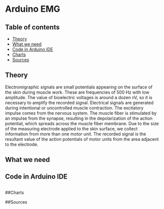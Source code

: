# Arduino EMG
## Table of contents
* [Theory](#Theory)
* [What we need](#What-we-need)
* [Code in Arduino IDE](#Code-in-Arduino-IDE)
* [Charts](#Charts)
* [Sources](#Sources)



## Theory
Electromigraphic signals are small potentials appearing on the surface of the skin during muscle work. These are frequencies of 500 Hz with low amplitude. The value of bioelectric voltages is around a dozen nV, so it is necessary to amplify the recorded signal. Electrical signals are generated during intentional or uncontrolled muscle contraction.
The excitatory impulse comes from the nervous system. The muscle fiber is stimulated by an impulse from the synapse, resulting in the depolarization of the action potential, which spreads across the muscle fiber membrane.
Due to the size of the measuring electrode applied to the skin surface, we collect information from more than one motor unit. The recorded signal is the resultant value of the action potentials of motor units from the area adjacent to the electrode.

## What we need


## Code in Arduino IDE
```

```
##Charts

##Sources
